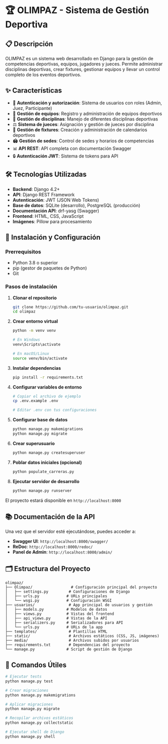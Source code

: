 
# 🏆 OLIMPAZ - Sistema de Gestión Deportiva

## 📋 Descripción

OLIMPAZ es un sistema web desarrollado en Django para la gestión de competencias deportivas, equipos, jugadores y jueces. Permite administrar disciplinas deportivas, crear fixtures, gestionar equipos y llevar un control completo de los eventos deportivos.

## ✨ Características

- 🔐 **Autenticación y autorización**: Sistema de usuarios con roles (Admin, Juez, Participante)
- 👥 **Gestión de equipos**: Registro y administración de equipos deportivos
- 🏃 **Gestión de disciplinas**: Manejo de diferentes disciplinas deportivas
- ⚖️ **Sistema de jueces**: Asignación y gestión de jueces por disciplina
- 📅 **Gestión de fixtures**: Creación y administración de calendarios deportivos
- 🏟️ **Gestión de sedes**: Control de sedes y horarios de competencias
- 📊 **API REST**: API completa con documentación Swagger
- 🔒 **Autenticación JWT**: Sistema de tokens para API

## 🛠️ Tecnologías Utilizadas

- **Backend**: Django 4.2+
- **API**: Django REST Framework
- **Autenticación**: JWT (JSON Web Tokens)
- **Base de datos**: SQLite (desarrollo), PostgreSQL (producción)
- **Documentación API**: drf-yasg (Swagger)
- **Frontend**: HTML, CSS, JavaScript
- **Imágenes**: Pillow para procesamiento

## 🚀 Instalación y Configuración

### Prerrequisitos

- Python 3.8 o superior
- pip (gestor de paquetes de Python)
- Git

### Pasos de instalación

1. **Clonar el repositorio**
   ```bash
   git clone https://github.com/tu-usuario/olimpaz.git
   cd olimpaz
   ```

2. **Crear entorno virtual**
   ```bash
   python -m venv venv
   
   # En Windows
   venv\Scripts\activate
   
   # En macOS/Linux
   source venv/bin/activate
   ```

3. **Instalar dependencias**
   ```bash
   pip install -r requirements.txt
   ```

4. **Configurar variables de entorno**
   ```bash
   # Copiar el archivo de ejemplo
   cp .env.example .env
   
   # Editar .env con tus configuraciones
   ```

5. **Configurar base de datos**
   ```bash
   python manage.py makemigrations
   python manage.py migrate
   ```

6. **Crear superusuario**
   ```bash
   python manage.py createsuperuser
   ```

7. **Poblar datos iniciales (opcional)**
   ```bash
   python populate_carreras.py
   ```

8. **Ejecutar servidor de desarrollo**
   ```bash
   python manage.py runserver
   ```

El proyecto estará disponible en `http://localhost:8000`

## 📚 Documentación de la API

Una vez que el servidor esté ejecutándose, puedes acceder a:

- **Swagger UI**: `http://localhost:8000/swagger/`
- **ReDoc**: `http://localhost:8000/redoc/`
- **Panel de Admin**: `http://localhost:8000/admin/`

## 🗂️ Estructura del Proyecto

```
olimpaz/
├── Olimpaz/                 # Configuración principal del proyecto
│   ├── settings.py         # Configuraciones de Django
│   ├── urls.py            # URLs principales
│   └── wsgi.py            # Configuración WSGI
├── usuarios/               # App principal de usuarios y gestión
│   ├── models.py          # Modelos de datos
│   ├── views.py           # Vistas del frontend
│   ├── api_views.py       # Vistas de la API
│   ├── serializers.py     # Serializadores para API
│   └── urls.py            # URLs de la app
├── templates/              # Plantillas HTML
├── static/                 # Archivos estáticos (CSS, JS, imágenes)
├── media/                  # Archivos subidos por usuarios
├── requirements.txt        # Dependencias del proyecto
└── manage.py              # Script de gestión de Django
```

## 🔧 Comandos Útiles

```bash
# Ejecutar tests
python manage.py test

# Crear migraciones
python manage.py makemigrations

# Aplicar migraciones
python manage.py migrate

# Recopilar archivos estáticos
python manage.py collectstatic

# Ejecutar shell de Django
python manage.py shell